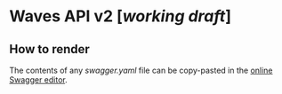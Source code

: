 # Waves API v2 [_working draft_]

## How to render
The contents of any _swagger.yaml_ file can be copy-pasted in the [online Swagger editor](https://editor.swagger.io/).